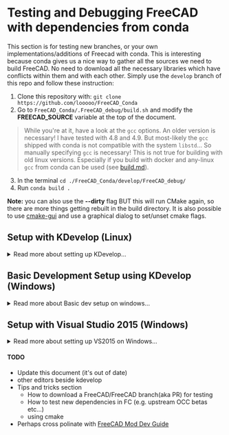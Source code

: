 # Testing and Debugging FreeCAD with dependencies from conda

This section is for testing new branches, or your own implementations/additions of Freecad with conda. This is interesting because conda gives us a nice way to gather all the sources we need to build FreeCAD. No need to download all the necessary libraries which have conflicts within them and with each other. Simply use the `develop` branch of this repo and follow these instruction:

1. Clone this repository with: `git clone https://github.com/looooo/FreeCAD_Conda`  
2. Go to `FreeCAD_Conda/.FreeCAD_debug/build.sh` and modify the **FREECAD_SOURCE** variable at the top of the document.  
>  While you're at it, have a look at the `gcc` options. An older version is necessary! I have tested with 4.8 and 4.9. But most-likely the `gcc` shipped with conda is not compatible with the system `libstd`... So manually specifying `gcc` is necessary! This is not true for building with old linux versions. Especially if you build with docker and any-linux `gcc` from conda can be used (see [build.md](./build.md)).
3. In the terminal `cd ./FreeCAD_Conda/develop/FreeCAD_debug/`
4. Run `conda build .`

**Note:** you can also use the __--dirty__ flag BUT this will run CMake again, so there are more things getting rebuilt
in the build directory.  It is also possible to use [cmake-gui](https://cmake.org/cmake/help/v3.12/manual/cmake-gui.1.html) and use a graphical dialog to set/unset cmake flags.


## Setup with KDevelop (Linux)
<details>
  <summary>Read more about setting up KDevelop...</summary>
### Preparation
- conda installed
- channeld freecad and conda-forge added

### Setup
 1. Build with conda
```bash
cd FreeCAD_Conda/develop/FreeCAD_debug
conda build .
# abort once cmake is ready
ln -s ~/conda/conda-bld/freecad_debug/...b_env... ~/conda/env/fc_debug
```
 2. Activate the build environment: `source activate fc_debug`
 3. Start kdevelop from terminal (fc_debug environment)
 4. Open a project and choose the `CMakeList.txt` from FreeCAD
 5. Set build dir to `~/conda/conda-bld/freecad_debug..../work`
 6. in KDevelop press __Build__ (wait until build is done)
 7. configure executable in KDevelop:
- select FreeCAD in the project tree
- menu at top -> Run -> Configure Launches -> AddNew -> Compiled Binary
- check executable
- select *~/conda/conda-bld/freecad_debug/work/bin/FreeCAD*
 8. press __Execute__

if you want to run cmake again simply do:
```bash
cd FreeCAD_Conda/develop/FreeCAD_debug
conda build . --dirty
```


### Known Issues
There is the possibility that the default conda install and the build environment are using the same python version. If this is the case you should set the variable **PYTHONHOME** explicitly to the build environment.

**In KDevelop it's done like so:**
- Run/Configure launches
- Select problematic version
- Environment (press on the button on the right side)
- On top press the arrow-"x" and type a new name
- "add new group"
- In the table enter `"PYTHONHOME"` and as value look for the path to the build-environment
</details>

<!--
  ### TODO for kdevelop:
   TODO: translate
   - Einstellungen->Kdevelop einrichten -> Erscheinungsbild -> Randbereich -> [x] Symbolspalte / [x] Zeilennummer
-->

## Basic Development Setup using KDevelop (Windows)
<details>
  <summary>Read more about Basic dev setup on windows...</summary>

Win is always a bit more problematic. But with some hacks it's possible to setup a development base with KDevelop on windows.

### Prerequisites
- Make sure you have installed conda
- Make sure you are familiar with basic conda commands
- Download and install latest KDevelop for windows https://www.kdevelop.org/download

### Get the FreeCAD source
- `git clone https://github.com/FreeCAD/FreeCAD`
- Make note of the path where the source was cloned to, this location will be called `%FREECAD_SRC%` 

### Get the source for building FreeCAD with conda
- `git clone https://github.com/FreeCAD/FreeCAD_Conda`
- The location where the FreeCAD conda install scripts were cloned to will be called `%FC_CONDA_SCRIPTS%`

### Creating a development build
- `cd %FC_CONDA_SCRIPTS%\freecad_debug`
- `conda build .`
- once the build process is starting press `ctrl-c` to abort

## Setup KDevelop (Windows)

### Configure kdevelop
- This script works to invoke kdevelop with the right settings for the created build-environment. **Note:** edit the paths of the script to match your system.

```batch
call "C:\Users\fc_builder\Miniconda3\Scripts\activate.bat" "C:\Users\fc_builder\Miniconda3\envs\fc_debug"
call "C:\Program Files (x86)\Microsoft Visual Studio 14.0\Common7\Tools\..\..\VC\vcvarsall.bat" amd64

FOR /F "usebackq tokens=3*" %%A IN (`REG QUERY "HKEY_LOCAL_MACHINE\Software\KDE\KDevelop" /v Install_Dir`) DO (
    set appdir=%%A %%B
)

if NOT DEFINED appdir (
    FOR /F "usebackq tokens=3*" %%A IN (`REG QUERY "HKEY_LOCAL_MACHINE\Software\Wow6432Node\KDE\KDevelop" /v Install_Dir`) DO (
        set appdir=%%A %%B
    )
)

START "" "%appdir%\bin\kdevelop.exe"
```

- Once kdevelop is launched this way: create a new environment-:
	- `project/openconfiguration/show advanced/configure-environment (right button)`
	- Enter a name for the "Environment-group" (eg.: "fc_debug")
	- Go to batch-edit-mode (second button on the right side (hover over the buttons if you are not sure))
	- Enter these lines and configure to match your system:

```
FC_PYTHONHOME=C:\Users\fc_builder\Miniconda3\envs\fc_debug
QT_QPA_PLATFORM_PLUGIN_PATH=C:\Users\fc_builder\Miniconda3\envs\fc_debug\Library\plugins\platforms
```
</details>

## Setup with Visual Studio 2015 (Windows)
<details>
  <summary> Read more about setting up VS2015 on Windows...</summary>
- Get Visual Studio 2015 community: I downloaded it from [here](https://www.computerbase.de/downloads/systemtools/entwicklung/visual-studio-2015/)
- Use a script to launch visual-studio: (**TODO: Fix this broken script**)

```batch
call "C:\Users\fc_builder\Miniconda3\Scripts\activate.bat" "C:\Users\fc_builder\Miniconda3\envs\fc_debug_vs"
call "C:\Program Files (x86)\Microsoft Visual Studio 14.0\Common7\Tools\..\..\VC\vcvarsall.bat" amd64

START  "" "C:\Program Files (x86)\Microsoft Visual Studio 14.0\Common7\IDE\devenv.exe"
```

</details>

#### TODO
* Update this document (it's out of date)
* other editors beside kdevelop
* Tips and tricks section  
  * How to download a FreeCAD/FreeCAD branch(aka PR) for testing
  * How to test new dependencies in FC (e.g. upstream OCC betas etc...)
  * using cmake
* Perhaps cross polinate with [FreeCAD Mod Dev Guide](https://github.com/qingfengxia/FreeCAD_Mod_Dev_Guide) 
